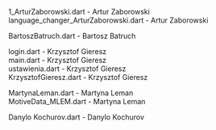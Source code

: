 1_ArturZaborowski.dart - Artur Zaborowski </br>
language_changer_ArturZaborowski.dart - Artur Zaborowski </br>


BartoszBatruch.dart - Bartosz Batruch </br>


login.dart - Krzysztof Gieresz </br>
main.dart - Krzysztof Gieresz </br>
ustawienia.dart - Krzysztof Gieresz </br>
KrzysztofGieresz.dart - Krzysztof Gieresz </br>


MartynaLeman.dart - Martyna Leman </br>
MotiveData_MLEM.dart - Martyna Leman </br>


Danylo Kochurov.dart - Danylo Kochurov </br>

